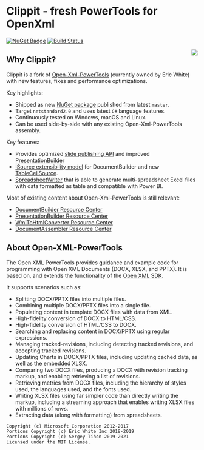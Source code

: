 # Clippit - fresh PowerTools for OpenXml

[![NuGet Badge](https://buildstats.info/nuget/Clippit)](https://www.nuget.org/packages/Clippit) [![Build Status](https://github.com/sergey-tihon/Clippit/workflows/Build%20and%20Test/badge.svg?branch=master)](https://github.com/sergey-tihon/Clippit/actions?query=branch%3Amaster)

<img style="float: right;" src="/images/logo.jpeg">

## Why Clippit?

Clippit is a fork of [Open-Xml-PowerTools](https://github.com/EricWhiteDev/Open-Xml-PowerTools) (currently owned by Eric White) with new features, fixes and performance optimizations.

Key highlights:

- Shipped as new [NuGet package](https://www.nuget.org/packages/Clippit) published from latest `master`.
- Target `netstandard2.0` and uses latest `C#` language features.
- Continuously tested on Windows, macOS and Linux.
- Can be used side-by-side with any existing Open-Xml-PowerTools assembly.

Key features:

- Provides optimized [slide publishing API](xref:Tutorial.Word.PresentationBuilder.PublishSlides) and improved [PresentationBuilder](xref:Tutorial.Word.PresentationBuilder)
- [ISource extensibility model](xref:Tutorial.Word.DocumentBuilder.ISource) for DocumentBuilder and new [TableCellSource](xref:Tutorial.Word.DocumentBuilder.TableCellSource).
- [SpreadsheetWriter](xref:Tutorial.Excel.SpreadsheetWriter) that is able to generate multi-spreadsheet Excel files with data formatted as table and compatible with Power BI.

Most of existing content about Open-Xml-PowerTools is still relevant:

- [DocumentBuilder Resource Center](http://www.ericwhite.com/blog/documentbuilder-developer-center/)
- [PresentationBuilder Resource Center](http://www.ericwhite.com/blog/presentationbuilder-developer-center/)
- [WmlToHtmlConverter Resource Center](http://www.ericwhite.com/blog/wmltohtmlconverter-developer-center/)
- [DocumentAssembler Resource Center](http://www.ericwhite.com/blog/documentassembler-developer-center/)

## About Open-XML-PowerTools

The Open XML PowerTools provides guidance and example code for programming with Open XML
Documents (DOCX, XLSX, and PPTX).  It is based on, and extends the functionality
of the [Open XML SDK](https://github.com/OfficeDev/Open-XML-SDK).

It supports scenarios such as:

- Splitting DOCX/PPTX files into multiple files.
- Combining multiple DOCX/PPTX files into a single file.
- Populating content in template DOCX files with data from XML.
- High-fidelity conversion of DOCX to HTML/CSS.
- High-fidelity conversion of HTML/CSS to DOCX.
- Searching and replacing content in DOCX/PPTX using regular expressions.
- Managing tracked-revisions, including detecting tracked revisions, and accepting tracked revisions.
- Updating Charts in DOCX/PPTX files, including updating cached data, as well as the embedded XLSX.
- Comparing two DOCX files, producing a DOCX with revision tracking markup, and enabling retrieving a list of revisions.
- Retrieving metrics from DOCX files, including the hierarchy of styles used, the languages used, and the fonts used.
- Writing XLSX files using far simpler code than directly writing the markup, including a streaming approach that
  enables writing XLSX files with millions of rows.
- Extracting data (along with formatting) from spreadsheets.

```
Copyright (c) Microsoft Corporation 2012-2017
Portions Copyright (c) Eric White Inc 2018-2019
Portions Copyright (c) Sergey Tihon 2019-2021
Licensed under the MIT License.
```